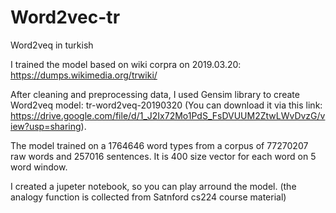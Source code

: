 # Word2vec-tr
Word2veq in turkish

I trained the model based on wiki corpra on 2019.03.20:
https://dumps.wikimedia.org/trwiki/

After cleaning and preprocessing data, I used Gensim library to create Word2veq model: tr-word2veq-20190320
(You can download it via this link:
https://drive.google.com/file/d/1_J2Ix72Mo1PdS_FsDVUUM2ZtwLWvDvzG/view?usp=sharing).

The model trained on a 1764646 word types from a corpus of 77270207 raw words and 257016 sentences. It is 400 size vector for each word on 5 word window.

I created a jupeter notebook, so you can play arround the model. (the analogy function is collected from Satnford cs224 course material)



